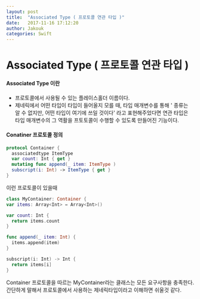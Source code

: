 ```yaml
---
layout: post
title:  "Associated Type ( 프로토콜 연관 타입 )"
date:   2017-11-16 17:12:20
author: Jakouk
categories: Swift
---
```


# Associated Type ( 프로토콜 연관 타입 )

#### Associated Type 이란
* 프로토콜에서 사용될 수 있는 플레이스홀더 이름이다.
* 제네릭에서 어떤 타입이 타입이 들어올지 모를 때, 타입 매개변수를 통해 ' 종류는 알 수 없지만, 어떤 타입이 여기에 쓰일 것이다' 라고 표현해주었다면 연관 타입은 타입 매개변수의 그 역활을 프토토콜이 수행할 수 있도록 만들어진 기능이다.

#### Conatiner 프로토콜 정의
```swift
protocol Container {
  associatedtype ItemType
  var count: Int { get }
  mutating func append(_ item: ItemType )
  subscript(i: Int) -> ItemType { get }
}
```

이런 프로토콜이 있을때

```swift
class MyContainer: Container {
var items: Array<Int> = Array<Int>()

var count: Int {
  return items.count
}

func append(_ item: Int) {
  items.append(item)
}

subscript(i: Int) -> Int {
  return items[i]
}
```
Container 프로토콜을 따르는 MyContainer라는 클래스는 모든 요구사항을 충족한다.
간단하게 말해서 프로토콜에서 사용하는 제네릭타입이라고 이해하면 쉬울것 같다.
